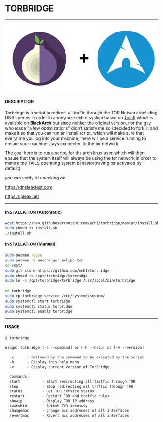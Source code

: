 # TORBRIDGE
* * *

![alt text](onionplusarch.png)

#### DESCRIPTION

Torbridge is a script to redirect all traffic through the TOR Network including DNS queries in order to anonymize entire system based on [Torctl](https://github.com/BlackArch/torctl) which is available on **BlackArch** but since neither the original version, nor the guy who made "a few optimizations" didn't satisfy me so i decided to fork it, and make it so that you can run an install script, which will make sure that everytime you log into your machine, there will be a service running to ensure your machine stays connected to the tor network.

The goal here is to run a script, for the arch linux user, which will then ensure that the system itself will always be using the tor network in order to mimick the TAILS operating system behavior(having tor activated by default)

you can verify it is working on 

https://dnsleaktest.com

https://ipleak.net

* * *

#### INSTALLATION (Automatic)

```bash
wget https://raw.githubusercontent.com/ech1/torbridge/master/install.sh 
sudo chmod +x install.sh
./install.sh
```

#### INSTALLATION (Manual)

```bash
sudo pacman -Syyu
sudo pacman -S macchanger polipo tor
cd /opt/
sudo git clone https://github.com/ech1/torbridge
sudo chmod +x /opt/torbridge/torbridge
sudo ln -s /opt/torbridge/torbridge /usr/local/bin/torbridge

cd torbridge
sudo cp torbridge.service /etc/systemd/system/
sudo systemctl start torbridge
sudo systemctl status torbridge
sudo systemctl enable torbridge
```

* * *

#### USAGE

```
$ torbridge

usage: torbridge [-c --command] or [-h --help] or [-v --version]

  -c      - Followed by the command to be executed by the script
  -h      - Display this help menu
  -v      - Display current version of TorBridge

  Commands:
  start          - Start redirecting all traffic through TOR
  stop           - Stop redirecting all traffic through TOR
  status         - Get TOR service status
  restart        - Restart TOR and traffic rules
  showip         - Display TOR IP address
  switchid       - Switch TOR identity
  changemac      - Change mac addresses of all interfaces
  revertmac      - Revert mac addresses of all interfaces
```
